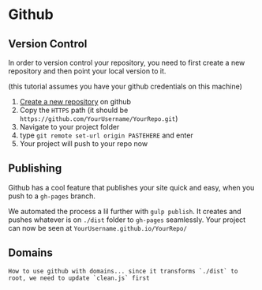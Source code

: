 # Github

## Version Control

In order to version control your repository, you need to first create a new repository and then point your local version to it.

(this tutorial assumes you have your github credentials on this machine)

1. [Create a new repository](https://github.com/new) on github
1. Copy the `HTTPS` path (it should be `https://github.com/YourUsername/YourRepo.git`)
1. Navigate to your project folder
1. type `git remote set-url origin PASTEHERE` and enter
1. Your project will push to your repo now

## Publishing

Github has a cool feature that publishes your site quick and easy, when you push to a `gh-pages` branch.

We automated the process a lil further with `gulp publish`. It creates and pushes whatever is on `./dist` folder to `gh-pages` seamlessly. Your project can now be seen at `YourUsername.github.io/YourRepo/`

## Domains

    How to use github with domains... since it transforms `./dist` to root, we need to update `clean.js` first